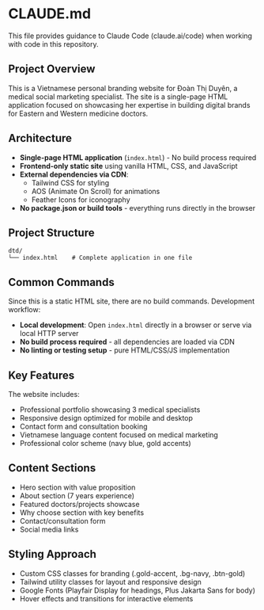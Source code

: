 # CLAUDE.md

This file provides guidance to Claude Code (claude.ai/code) when working with code in this repository.

## Project Overview

This is a Vietnamese personal branding website for Đoàn Thị Duyên, a medical social marketing specialist. The site is a single-page HTML application focused on showcasing her expertise in building digital brands for Eastern and Western medicine doctors.

## Architecture

- **Single-page HTML application** (`index.html`) - No build process required
- **Frontend-only static site** using vanilla HTML, CSS, and JavaScript
- **External dependencies via CDN**:
  - Tailwind CSS for styling
  - AOS (Animate On Scroll) for animations
  - Feather Icons for iconography
- **No package.json or build tools** - everything runs directly in the browser

## Project Structure

```
dtd/
└── index.html    # Complete application in one file
```

## Common Commands

Since this is a static HTML site, there are no build commands. Development workflow:

- **Local development**: Open `index.html` directly in a browser or serve via local HTTP server
- **No build process required** - all dependencies are loaded via CDN
- **No linting or testing setup** - pure HTML/CSS/JS implementation

## Key Features

The website includes:
- Professional portfolio showcasing 3 medical specialists
- Responsive design optimized for mobile and desktop
- Contact form and consultation booking
- Vietnamese language content focused on medical marketing
- Professional color scheme (navy blue, gold accents)

## Content Sections

- Hero section with value proposition
- About section (7 years experience)
- Featured doctors/projects showcase
- Why choose section with key benefits
- Contact/consultation form
- Social media links

## Styling Approach

- Custom CSS classes for branding (.gold-accent, .bg-navy, .btn-gold)
- Tailwind utility classes for layout and responsive design
- Google Fonts (Playfair Display for headings, Plus Jakarta Sans for body)
- Hover effects and transitions for interactive elements